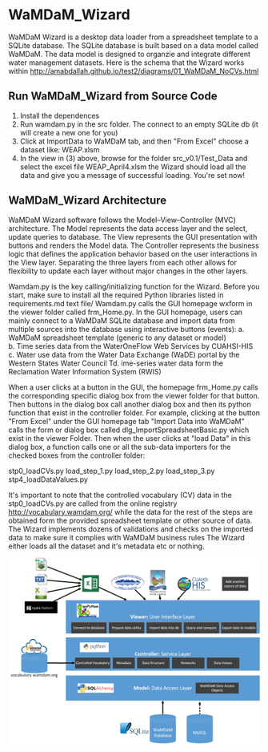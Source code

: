 # WaMDaM_Wizard
WaMDaM Wizard is a desktop data loader from a spreadsheet template to a SQLite database. The SQLite database is built based on a data model called WaMDaM. The data model is designed to organzie and integrate different water management datasets.
Here is the schema that the Wizard works within http://amabdallah.github.io/test2/diagrams/01_WaMDaM_NoCVs.html


## Run WaMDaM_Wizard from Source Code 
1. Install the dependences 
2. Run wamdam.py in the src folder. The connect to an empty SQLite db (it will create a new one for you)
3. Click at ImportData to WaMDaM tab, and then "From Excel" choose a dataset like: WEAP.xlsm
4. In the view in (3) above, browse for the folder src_v0.1/Test_Data and select the excel file WEAP_April4.xlsm
the Wizard should load all the data and give you a message of successful loading. You're set now!

## WaMDaM_Wizard Architecture

WaMDaM Wizard software follows the Model–View–Controller (MVC) architecture. The Model represents the data access layer and the select, update queries to database. The View represents the GUI presentation with buttons and renders the Model data. The Controller represents the business logic that defines the application behavior based on the user interactions in the View layer. Separating the three layers from each other allows for flexibility to update each layer without major changes in the other layers.


Wamdam.py is the key calling/initializing function for the Wizard. Before you start, make sure to install all the required Python libraries listed in requirements.md text file/ Wamdam.py calls the GUI homepage wxform in the viewer folder called frm_Home.py. In the GUI homepage, users can mainly connect to a WaMDaM SQLite database and import data from multiple sources into the database using interactive buttons (events):
a. WaMDaM spreadsheet template (generic to any dataset or model)  
b. Time series data from the WaterOneFlow Web Services by CUAHSI-HIS 
c. Water use data from the Water Data Exchange (WaDE) portal by the Western States Water Council 
Td. ime-series water data form the Reclamation Water Information System (RWIS) 

When a user clicks at a button in the GUI, the homepage frm_Home.py calls the corresponding specific dialog box from the viewer folder for that button. Then buttons in the dialog box call another dialog box and then its python function that exist in the controller folder. For example, clicking at the button "From Excel" under the GUI homepage tab "Import Data into WaMDaM" calls the form or dialog box called dlg_ImportSpreadsheetBasic.py which exist in the viewer Folder. Then when the user clicks at "load Data" in this dialog box, a function calls one or all the sub-data importers for the checked boxes from the controller folder:

stp0_loadCVs.py
load_step_1.py
load_step_2.py
load_step_3.py 
stp4_loadDataValues.py

It's important to note that the controlled vocabulary (CV) data in the stp0_loadCVs.py are called from the online registry http://vocabulary.wamdam.org/ while the data for the rest of the steps are obtained form the provided spreadsheet template or other source of data. The Wizard implements dozens of validations and checks on the imported data to make sure it complies with WaMDaM business rules The Wizard either loads all the dataset and it's metadata etc or nothing.

![](https://github.com/WamdamProject/WaMDaM_Wizard/blob/master/Wizard_flowchart.jpg)
